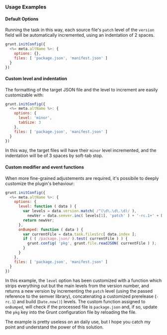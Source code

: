 ### Usage Examples

#### Default Options
Running the task in this way, each source file's `patch` level of the `version` field will be automatically incremented, using an indentation of 2 spaces.

```javascript
grunt.initConfig({
  <%= meta.altName %>: {
    options: {},
    files: [ 'package.json', 'manifest.json' ]
  }
})
```

#### Custom level and indentation
The formatting of the target JSON file and the level to increment are easily customizable with:

```javascript
grunt.initConfig({
  <%= meta.altName %>: {
    options: {
      level: 'minor',
      tabSize: 3
    },
    files: [ 'package.json', 'manifest.json' ]
  }
})
```

In this way, the target files will have their `minor` level incremented, and the indentation will be of 3 spaces by soft-tab stop.

#### Custom modifier and event functions
When more fine-grained adjustements are required, it's possibile to deeply customize the plugin's behaviour:

```javascript
grunt.initConfig({
  <%= meta.altName %>: {
    options: {
      level: function ( data ) {
        var levels = data.version.match( /^(\d\.\d\.\d)/ ), 
          newVer = data.semver.inc( levels[1], 'patch' ) + '-rc.1+' + Date.now();
        return newVer;
      },
      onBumped: function ( data ) {
        var currentFile = data.task.filesSrc[ data.index ];
        if ( ( /package.json/ ).test( currentFile ) ) {
          grunt.config( 'pkg', grunt.file.readJSON( currentFile ) );
        }
      }
    },
    files: [ 'package.json', 'manifest.json' ]
  }
})
```

In this example, the `level` option has been customized with a function which strips everything out but the main levels from the version number, and returns a new version by incrementing the `patch` level (using the passed reference to the semver library), concatenating a customized prerelease (`-rc.1`) and build (`Date.now()`) levels.
The custom function assigned to `onBumped`, will check if the processed file is `package.json` and, if so, update the `pkg` key into the Grunt configuration file by reloading the file.

The example is pretty useless on an daily use, but I hope you catch my point and understand the power of this solution.